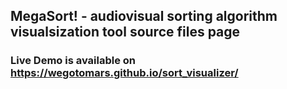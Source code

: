 ## MegaSort! - audiovisual sorting algorithm visualsization tool source files page
### Live Demo is available on https://wegotomars.github.io/sort_visualizer/
